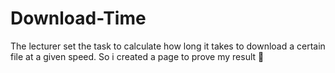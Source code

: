 # Download-Time
The lecturer set the task to calculate how long it takes to download a certain file at a given speed. So i created a page to prove my result 🤣
